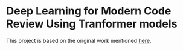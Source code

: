 # Deep Learning for Modern Code Review Using Tranformer models

This project is based on the original work mentioned [here](https://github.com/RosaliaTufano/code_review_automation).


